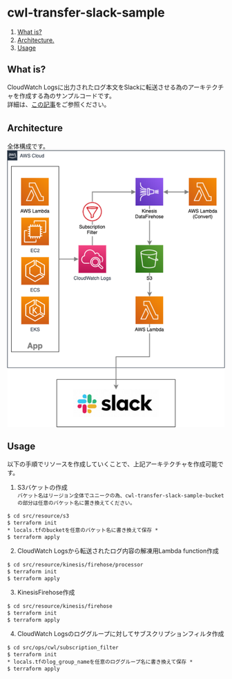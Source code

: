 # cwl-transfer-slack-sample  

1. [What is?](#what-is?)  
1. [Architecture.](#architecture)　　
1. [Usage](#usage)  
  
## What is?  
CloudWatch Logsに出力されたログ本文をSlackに転送させる為のアーキテクチャを作成する為のサンプルコードです。  
詳細は、[この記事](https://masakimisawa.com/cwl-to-slack)をご参照ください。  

## Architecture　　
全体構成です。  
![architecture](document/architecture/cwl-transfer-slack-architecture.png)
  
## Usage  
以下の手順でリソースを作成していくことで、上記アーキテクチャを作成可能です。  
  
1. S3バケットの作成  
`バケット名はリージョン全体でユニークの為、cwl-transfer-slack-sample-bucket の部分は任意のバケット名に置き換えてください。`  
```
$ cd src/resource/s3
$ terraform init
* locals.tfのbucketを任意のバケット名に書き換えて保存 *
$ terraform apply
```  
  
2. CloudWatch Logsから転送されたログ内容の解凍用Lambda function作成  
```
$ cd src/resource/kinesis/firehose/processor
$ terraform init
$ terraform apply
```  
  
3. KinesisFirehose作成  
```
$ cd src/resource/kinesis/firehose
$ terraform init
$ terraform apply
```  
  
4. CloudWatch Logsのロググループに対してサブスクリプションフィルタ作成  
```
$ cd src/ops/cwl/subscription_filter
$ terraform init
* locals.tfのlog_group_nameを任意のロググループ名に書き換えて保存 *
$ terraform apply
```